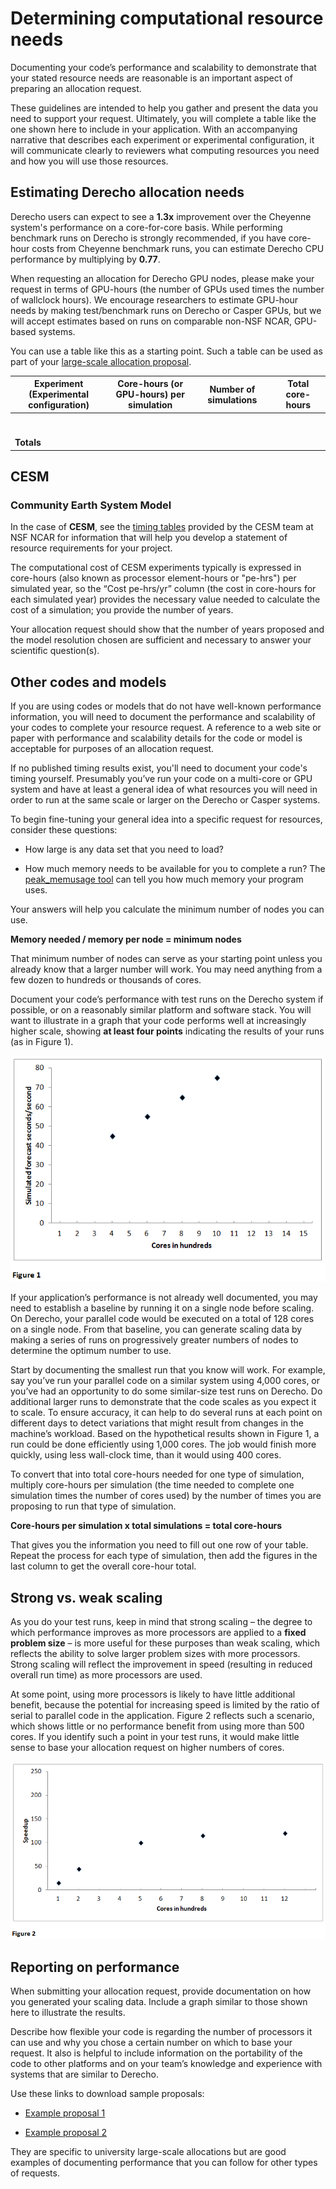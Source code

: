 # Determining computational resource needs

Documenting your code’s performance and scalability to demonstrate that
your stated resource needs are reasonable is an important aspect of
preparing an allocation request.

These guidelines are intended to help you gather and present the data
you need to support your request. Ultimately, you will complete a table
like the one shown here to include in your application. With an
accompanying narrative that describes each experiment or experimental
configuration, it will communicate clearly to reviewers what computing
resources you need and how you will use those resources.

## Estimating Derecho allocation needs

Derecho users can expect to see a **1.3x** improvement over the Cheyenne
system's performance on a core-for-core basis. While performing benchmark 
runs on Derecho is strongly recommended, if you have core-hour costs 
from Cheyenne benchmark runs, you can estimate Derecho CPU performance by 
multiplying by **0.77**.

When requesting an allocation for Derecho GPU nodes, please make your
request in terms of GPU-hours (the number of GPUs used times the number 
of wallclock hours). We encourage researchers to estimate GPU-hour needs 
by making test/benchmark runs on Derecho or Casper GPUs, but we will 
accept estimates based on runs on comparable non-NSF NCAR, GPU-based systems.

You can use a table like this as a starting point. Such a table can be
used as part of your [large-scale allocation proposal](https://ncar-hpc-docs-arc-iframe.readthedocs.io/allocations/university-allocations/university-large-allocation-request-preparation-instructions/).


<table style="width:100%;">
  <colgroup>
    <col style="width: 30%" />
    <col style="width: 27%" />
    <col style="width: 24%" />
    <col style="width: 17%" />
  </colgroup>
  <thead>
    <tr class="header">
      <th><strong>Experiment</strong><br />
        <strong>(Experimental configuration)</strong></th>
      <th><strong>Core-hours (or GPU-hours) per simulation</strong></th>
      <th><strong>Number of simulations</strong></th>
      <th><strong>Total core-hours</strong></th>
    </tr>
  </thead>
  <tbody>
    <tr class="odd">
      <td></td>
      <td></td>
      <td></td>
      <td></td>
    </tr>
    <tr class="even">
      <td></td>
      <td></td>
      <td></td>
      <td></td>
    </tr>
    <tr class="odd">
      <td></td>
      <td></td>
      <td></td>
      <td></td>
    </tr>
    <tr class="even">
      <td></td>
      <td></td>
      <td></td>
      <td></td>
    </tr>
    <tr class="odd">
      <td></td>
      <td></td>
      <td></td>
      <td></td>
    </tr>
    <tr class="even">
      <td></td>
      <td></td>
      <td></td>
      <td></td>
    </tr>
    <tr class="odd">
      <td></td>
      <td></td>
      <td></td>
      <td></td>
    </tr>
    <tr class="even">
      <td><strong>Totals</strong></td>
      <td></td>
      <td></td>
      <td></td>
    </tr>
  </tbody>
</table>

## CESM

### Community Earth System Model

In the case of **CESM**, see the [timing tables](https://csegweb.cgd.ucar.edu/timing/cgi-bin/timings.cgi)
provided by the CESM team at NSF NCAR for information that will help you
develop a statement of resource requirements for your project.

The computational cost of CESM experiments typically is expressed in
core-hours (also known as processor element-hours or "pe-hrs") per
simulated year, so the “Cost pe-hrs/yr” column (the cost in core-hours
for each simulated year) provides the necessary value needed to
calculate the cost of a simulation; you provide the number of years.

Your allocation request should show that the number of years proposed
and the model resolution chosen are sufficient and necessary to answer
your scientific question(s).

## Other codes and models

If you are using codes or models that do not have well-known performance
information, you will need to document the performance and scalability
of your codes to complete your resource request. A reference to a web
site or paper with performance and scalability details for the code or
model is acceptable for purposes of an allocation request.

If no published timing results exist, you'll need to document your code's 
timing yourself. Presumably you’ve run your code on a multi-core or GPU 
system and have at least a general idea of what resources you will need 
in order to run at the same scale or larger on the Derecho or Casper systems.

To begin fine-tuning your general idea into a specific request for
resources, consider these questions:

- How large is any data set that you need to load?

- How much memory needs to be available for you to complete a run? The
  [peak_memusage tool](https://ncar-hpc-docs-arc-iframe.readthedocs.io/pbs/checking-memory-use/) can tell
  you how much memory your program uses.

Your answers will help you calculate the minimum number of nodes you can
use.

**Memory needed / memory per node = minimum nodes**

That minimum number of nodes can serve as your starting point unless you
already know that a larger number will work. You may need anything from
a few dozen to hundreds or thousands of cores.

Document your code’s performance with test runs on the Derecho system
if possible, or on a reasonably similar platform and software stack. You
will want to illustrate in a graph that your code performs well at
increasingly higher scale, showing **at least four points** indicating
the results of your runs (as in Figure 1).

![](determining-computational-resource-needs/media/image1.png)

If your application’s performance is not already well documented, you
may need to establish a baseline by running it on a single node before
scaling. On Derecho, your parallel code would be executed on a total of
128 cores on a single node. From that
baseline, you can generate scaling data by making a series of runs on
progressively greater numbers of nodes to determine the optimum number
to use.

Start by documenting the smallest run that you know will work. For
example, say you’ve run your parallel code on a similar system using
4,000 cores, or you’ve had an opportunity to do some similar-size test
runs on Derecho. Do additional larger runs to demonstrate that the code
scales as you expect it to scale. To ensure accuracy, it can help to do
several runs at each point on different days to detect variations that
might result from changes in the machine’s workload. Based on the 
hypothetical results shown in Figure 1, a run could be done efficiently 
using 1,000 cores. The job would finish more quickly, using less 
wall-clock time, than it would using 400 cores.

To convert that into total core-hours needed for one type of simulation,
multiply core-hours per simulation (the time needed to complete one
simulation times the number of cores used) by the number of times you
are proposing to run that type of simulation.

**Core-hours per simulation x total simulations = total core-hours**

That gives you the information you need to fill out one row of your
table. Repeat the process for each type of simulation, then add the
figures in the last column to get the overall core-hour total.

## Strong vs. weak scaling

As you do your test runs, keep in mind that strong scaling – the degree
to which performance improves as more processors are applied to a
**fixed problem size** – is more useful for these purposes than weak
scaling, which reflects the ability to solve larger problem sizes with
more processors. Strong scaling will reflect the improvement in speed
(resulting in reduced overall run time) as more processors are used.

At some point, using more processors is likely to have little additional
benefit, because the potential for increasing speed is limited by the
ratio of serial to parallel code in the application. Figure 2 reflects
such a scenario, which shows little or no performance benefit from using
more than 500 cores. If you identify such a point in your test runs,
it would make little sense to base your allocation request on higher
numbers of cores.

![](determining-computational-resource-needs/media/image2.png)

## Reporting on performance

When submitting your allocation request, provide documentation on how
you generated your scaling data. Include a graph similar to those shown
here to illustrate the results.

Describe how flexible your code is regarding the number of processors it
can use and why you chose a certain number on which to base your
request. It also is helpful to include information on the portability of
the code to other platforms and on your team’s knowledge and experience
with systems that are similar to Derecho.

Use these links to download sample proposals:

- [Example proposal 1](https://kb.ucar.edu/download/attachments/75694337/Example_Proposal_1_Spring2020%20%281%29.pdf?version=1&modificationDate=1627489242000&api=v2)

- [Example proposal 2](https://kb.ucar.edu/download/attachments/75694337/Example_Proposal_2_Fall2019%20%281%29.pdf?version=1&modificationDate=1627489279000&api=v2)

They are specific to university large-scale allocations but are good examples
of documenting performance that you can follow for other types of
requests.
